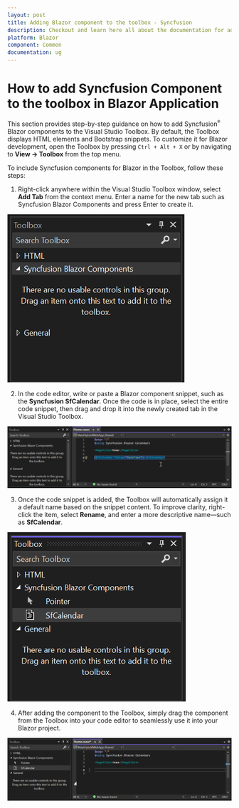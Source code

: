 ```yaml
---
layout: post
title: Adding Blazor component to the toolbox - Syncfusion
description: Checkout and learn here all about the documentation for adding Syncfusion Blazor component to the toolbox in Blazor
platform: Blazor
component: Common
documentation: ug
---
```


# How to add Syncfusion Component to the toolbox in Blazor Application

This section provides step-by-step guidance on how to add Syncfusion<sup style="font-size:70%">&reg;</sup> Blazor components to the Visual Studio Toolbox. By default, the Toolbox displays HTML elements and Bootstrap snippets. To customize it for Blazor development, open the Toolbox by pressing `Ctrl + Alt + X` or by navigating to **View → Toolbox** from the top menu.

To include Syncfusion components for Blazor in the Toolbox, follow these steps:

1. Right-click anywhere within the Visual Studio Toolbox window, select **Add Tab** from the context menu. Enter a name for the new tab such as Syncfusion Blazor Components and press Enter to create it.

![Add new tab in toolbox](images/new-tab-toolbox.png)

2. In the code editor, write or paste a Blazor component snippet, such as the **Syncfusion SfCalendar**. Once the code is in place, select the entire code snippet, then drag and drop it into the newly created tab in the Visual Studio Toolbox.

![Add code snippet to toolbox](images/add-snippet.gif)

3. Once the code snippet is added, the Toolbox will automatically assign it a default name based on the snippet content.
To improve clarity, right-click the item, select **Rename**, and enter a more descriptive name—such as **SfCalendar**.

![Update name](images/update-name.png)

4. After adding the component to the Toolbox, simply drag the component from the Toolbox into your code editor to seamlessly use it into your Blazor project.

![Drag component to editor](images/drag-component.gif)